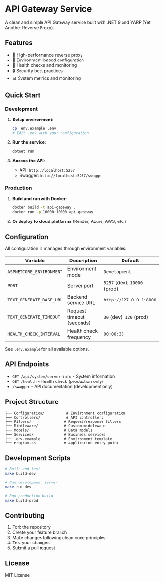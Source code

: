 # API Gateway Service

A clean and simple API Gateway service built with .NET 9 and YARP (Yet Another Reverse Proxy).

## Features

- 🚀 High-performance reverse proxy
- 🔧 Environment-based configuration
- 🏥 Health checks and monitoring
- 🔒 Security best practices
- 📊 System metrics and monitoring

## Quick Start

### Development

1. **Setup environment**:
   ```bash
   cp .env.example .env
   # Edit .env with your configuration
   ```

2. **Run the service**:
   ```bash
   dotnet run
   ```

3. **Access the API**:
   - API: `http://localhost:5257`
   - Swagger: `http://localhost:5257/swagger`

### Production

1. **Build and run with Docker**:
   ```bash
   docker build -t api-gateway .
   docker run -p 10000:10000 api-gateway
   ```

2. **Or deploy to cloud platforms** (Render, Azure, AWS, etc.)

## Configuration

All configuration is managed through environment variables:

| Variable | Description | Default |
|----------|-------------|---------|
| `ASPNETCORE_ENVIRONMENT` | Environment mode | `Development` |
| `PORT` | Server port | `5257` (dev), `10000` (prod) |
| `TEXT_GENERATE_BASE_URL` | Backend service URL | `http://127.0.0.1:8000` |
| `TEXT_GENERATE_TIMEOUT` | Request timeout (seconds) | `30` (dev), `120` (prod) |
| `HEALTH_CHECK_INTERVAL` | Health check frequency | `00:00:30` |

See `.env.example` for all available options.

## API Endpoints

- `GET /api/system/server-info` - System information
- `GET /health` - Health check (production only)
- `/swagger` - API documentation (development only)

## Project Structure

```
├── Configuration/          # Environment configuration
├── Controllers/            # API controllers
├── Filters/               # Request/response filters
├── Middleware/            # Custom middleware
├── Models/                # Data models
├── Services/              # Business services
├── .env.example           # Environment template
└── Program.cs             # Application entry point
```

## Development Scripts

```bash
# Build and test
make build-dev

# Run development server
make run-dev

# Run production build
make build-prod
```

## Contributing

1. Fork the repository
2. Create your feature branch
3. Make changes following clean code principles
4. Test your changes
5. Submit a pull request

## License

MIT License
